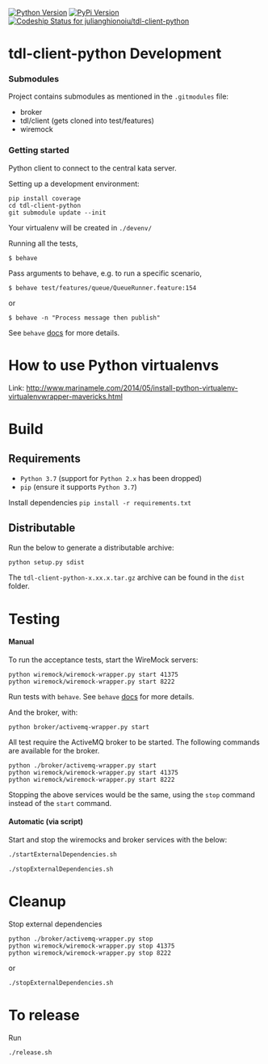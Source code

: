
[![Python Version](http://img.shields.io/badge/Python-3.7-blue.svg)](https://www.python.org/download/releases/3.7/)
[![PyPi Version](http://img.shields.io/pypi/v/tdl-client-python.svg)](https://pypi.python.org/pypi/tdl-client-python)
[![Codeship Status for julianghionoiu/tdl-client-python](https://img.shields.io/codeship/52428c40-5fc8-0133-41cc-5eb6f5612d28.svg)](https://codeship.com/projects/111924)

# tdl-client-python Development

### Submodules

Project contains submodules as mentioned in the `.gitmodules` file:

- broker
- tdl/client (gets cloned into test/features)
- wiremock 

### Getting started

Python client to connect to the central kata server.

Setting up a development environment:
```
pip install coverage
cd tdl-client-python
git submodule update --init
```
Your virtualenv will be created in `./devenv/`

Running all the tests,
```
$ behave
```

Pass arguments to behave, e.g. to run a specific scenario,

```
$ behave test/features/queue/QueueRunner.feature:154
```

or

```
$ behave -n "Process message then publish"
```

See `behave` [docs](https://python-behave.readthedocs.io/en/latest/behave.html) for more details.


# How to use Python virtualenvs

Link: http://www.marinamele.com/2014/05/install-python-virtualenv-virtualenvwrapper-mavericks.html

# Build

## Requirements

- `Python 3.7` (support for `Python 2.x` has been dropped)
- `pip` (ensure it supports `Python 3.7`)

Install dependencies `pip install -r requirements.txt`

## Distributable

Run the below to generate a distributable archive:

```bash
python setup.py sdist
```

The `tdl-client-python-x.xx.x.tar.gz` archive can be found in the `dist` folder.

# Testing

#### Manual 

To run the acceptance tests, start the WireMock servers:
```
python wiremock/wiremock-wrapper.py start 41375
python wiremock/wiremock-wrapper.py start 8222
```

Run tests with `behave`. See `behave` [docs](https://python-behave.readthedocs.io/en/latest/behave.html) for more details.

And the broker, with:

```
python broker/activemq-wrapper.py start
```

All test require the ActiveMQ broker to be started.
The following commands are available for the broker.

```
python ./broker/activemq-wrapper.py start
python wiremock/wiremock-wrapper.py start 41375
python wiremock/wiremock-wrapper.py start 8222
```

Stopping the above services would be the same, using the `stop` command instead of the `start` command.

#### Automatic (via script)

Start and stop the wiremocks and broker services with the below:
 
```bash
./startExternalDependencies.sh
``` 

```bash
./stopExternalDependencies.sh
``` 

# Cleanup

Stop external dependencies
```
python ./broker/activemq-wrapper.py stop
python wiremock/wiremock-wrapper.py stop 41375
python wiremock/wiremock-wrapper.py stop 8222
```

or

```bash
./stopExternalDependencies.sh
``` 


# To release

Run

```
./release.sh
```
